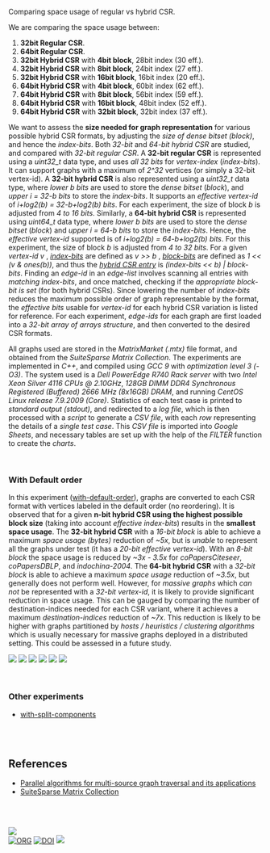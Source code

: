 Comparing space usage of regular vs hybrid CSR.

We are comparing the space usage between:
1. **32bit Regular CSR**.
2. **64bit Regular CSR**.
3. **32bit Hybrid CSR** with **4bit block**, 28bit index (30 eff.).
4. **32bit Hybrid CSR** with **8bit block**, 24bit index (27 eff.).
5. **32bit Hybrid CSR** with **16bit block**, 16bit index (20 eff.).
6. **64bit Hybrid CSR** with **4bit block**, 60bit index (62 eff.).
7. **64bit Hybrid CSR** with **8bit block**, 56bit index (59 eff.).
8. **64bit Hybrid CSR** with **16bit block**, 48bit index (52 eff.).
9. **64bit Hybrid CSR** with **32bit block**, 32bit index (37 eff.).

We want to assess the **size needed for graph representation**
for various possible hybrid CSR formats, by adjusting the *size of dense bitset*
*(block)*, and hence the *index-bits*. Both *32-bit* and *64-bit hybrid CSR* are
studied, and compared with *32-bit regular CSR*. A **32-bit regular CSR** is
represented using a *uint32_t* data type, and uses *all 32 bits* for *vertex-index*
(*index-bits*). It can support graphs with a maximum of *2^32* vertices (or simply
a 32-bit vertex-id). A **32-bit hybrid CSR** is also represented using a *uint32_t*
data type, where *lower b bits* are used to store the *dense bitset* (*block*), and
*upper i = 32-b bits* to store the *index-bits*. It supports an *effective vertex-id*
of *i+log2(b) = 32-b+log2(b) bits*. For each experiment, the size of block *b* is
adjusted from *4 to 16 bits*. Similarly, a **64-bit hybrid CSR** is represented
using *uint64_t* data type, where *lower b bits* are used to store the *dense bitset*
(*block*) and *upper i = 64-b bits* to store the *index-bits*. Hence, the
*effective vertex-id* supported is of *i+log2(b) = 64-b+log2(b) bits*. For this
experiment, the size of block *b* is adjusted from *4 to 32 bits*. For a given
*vertex-id* *v* , [*index-bits*] are defined as *v >> b* , [*block-bits*]
are defined as *1 << (v & ones(b))*, and thus the [*hybrid CSR entry*] is
*(index-bits << b) | block-bits*. Finding an *edge-id* in an *edge-list*
involves scanning all entries with *matching index-bits*, and once matched,
checking if the *appropriate block-bit is set* (for both hybrid CSRs). Since
lowering the number of *index-bits* reduces the maximum possible order of graph
representable by the format, the *effective bits* usable for *vertex-id* for each
hybrid CSR variation is listed for reference. For each experiment, *edge-ids* for
each graph are first loaded into a *32-bit array of arrays structure*, and then
converted to the desired CSR formats.

All graphs used are stored in the *MatrixMarket (.mtx)* file format, and obtained
from the *SuiteSparse Matrix Collection*. The experiments are implemented in *C++*,
and compiled using *GCC 9* with *optimization level 3 (-O3)*. The system used is a
*Dell PowerEdge R740 Rack server* with two *Intel Xeon Silver 4116 CPUs @ 2.10GHz*,
*128GB DIMM DDR4 Synchronous Registered (Buffered) 2666 MHz (8x16GB) DRAM*, and
running *CentOS Linux release 7.9.2009 (Core)*. Statistics of each test case is
printed to *standard output (stdout)*, and redirected to a *log file*, which is
then processed with a *script* to generate a *CSV file*, with each *row* representing
the details of a *single test case*. This *CSV file* is imported into *Google Sheets*,
and necessary tables are set up with the help of the *FILTER* function to create
the *charts*.

<br>


### With Default order

In this experiment ([with-default-order]), graphs are converted to each CSR
format with vertices labeled in the default order (no reordering).
It is observed that for a given **n-bit hybrid CSR using the highest possible**
**block size** (taking into account *effective index-bits*) results in the
**smallest space usage**. The **32-bit hybrid CSR** with a *16-bit block* is able
to achieve a maximum *space usage (bytes)* reduction of *~5x*, but is *unable* to
represent all the graphs under test (it has a *20-bit effective vertex-id*). With
an *8-bit block* the space usage is reduced by *~3x - 3.5x* for *coPapersCiteseer*,
*coPapersDBLP*, and *indochina-2004*. The **64-bit hybrid CSR** with a *32-bit*
*block* is able to achieve a maximum *space usage* reduction of *~3.5x*, but generally
does not perform well. However, for *massive graphs* which *can not* be represented
with a *32-bit vertex-id*, it is likely to provide significant reduction in space
usage. This can be gauged by comparing the number of destination-indices needed
for each CSR variant, where it achieves a maximum *destination-indices* reduction
of *~7x*. This reduction is likely to be higher with graphs partitioned by
*hosts / heuristics / clustering algorithms* which is usually necessary for
massive graphs deployed in a distributed setting. This could be assessed in
a future study.

[![](https://i.imgur.com/p2erE5U.png)][sheetp]
[![](https://i.imgur.com/WqHFTnd.png)][sheetp]
[![](https://i.imgur.com/1LUS4vy.png)][sheetp]
[![](https://i.imgur.com/5D55sPo.png)][sheetp]
[![](https://i.imgur.com/ok5gWz9.png)][sheetp]
[![](https://i.imgur.com/LiA5w8S.png)][sheetp]

[with-default-order]: https://github.com/puzzlef/hybrid-csr/tree/with-default-order

<br>


### Other experiments

- [with-split-components](https://github.com/puzzlef/hybrid-csr/tree/with-split-components)

<br>
<br>


## References

- [Parallel algorithms for multi-source graph traversal and its applications](https://www.slideshare.net/SubhajitSahu/parallel-algorithms-for-multisource-graph-traversal-and-its-applications)
- [SuiteSparse Matrix Collection]

<br>
<br>


[![](https://i.imgur.com/eR6BeVh.jpg)](https://www.youtube.com/watch?v=1yoDFJ-JSag)<br>
[![ORG](https://img.shields.io/badge/org-puzzlef-green?logo=Org)](https://puzzlef.github.io)
[![DOI](https://zenodo.org/badge/368085146.svg)](https://zenodo.org/badge/latestdoi/368085146)
![](https://ga-beacon.deno.dev/G-KD28SG54JQ:hbAybl6nQFOtmVxW4if3xw/github.com/puzzlef/hybrid-csr)

[Prof. Dip Sankar Banerjee]: https://sites.google.com/site/dipsankarban/
[Prof. Kishore Kothapalli]: https://cstar.iiit.ac.in/~kkishore/
[SuiteSparse Matrix Collection]: https://suitesparse-collection-website.herokuapp.com
["graphs"]: https://github.com/puzzlef/graphs
[*index-bits*]: https://github.com/puzzlef/csr-regular-vs-hybrid/blob/main/src/csr.hxx#L161
[*block-bits*]: https://github.com/puzzlef/csr-regular-vs-hybrid/blob/main/src/csr.hxx#L166
[*hybrid CSR entry*]: https://github.com/puzzlef/csr-regular-vs-hybrid/blob/main/src/csr.hxx#L171
[charts]: https://photos.app.goo.gl/AXEesDgbxegtmus16
[sheets]: https://docs.google.com/spreadsheets/d/1MImPpZw_Hgrq0_BNvmcIZ3aj-cWHNcM0zBqsNvuyFXI/edit?usp=sharing
[sheetp]: https://docs.google.com/spreadsheets/d/e/2PACX-1vR-OZsV2Psj_qPWOeHxzemgRo2MmqovHStJK5tbHFAGzBqPBa92zz4SQW5kuztM5zcr0r0NM7xZIFCy/pubhtml
